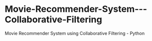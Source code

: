 # Movie-Recommender-System---Collaborative-Filtering
Movie Recommender System using Collaborative Filtering - Python
